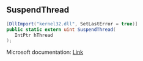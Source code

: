 ## SuspendThread

```csharp
[DllImport("kernel32.dll", SetLastError = true)]
public static extern uint SuspendThread(
   IntPtr hThread
);
```

Microsoft documentation: [Link](https://docs.microsoft.com/en-us/windows/win32/api/processthreadsapi/nf-processthreadsapi-suspendthread)
